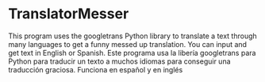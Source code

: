 # TranslatorMesser
This program uses the googletrans Python library to translate a text through many languages to get a funny messed up translation. You can input and get text in English or Spanish.
Este programa usa la libería googletrans para Python para traducir un texto a muchos idiomas para conseguir una traducción graciosa. Funciona en español y en inglés
